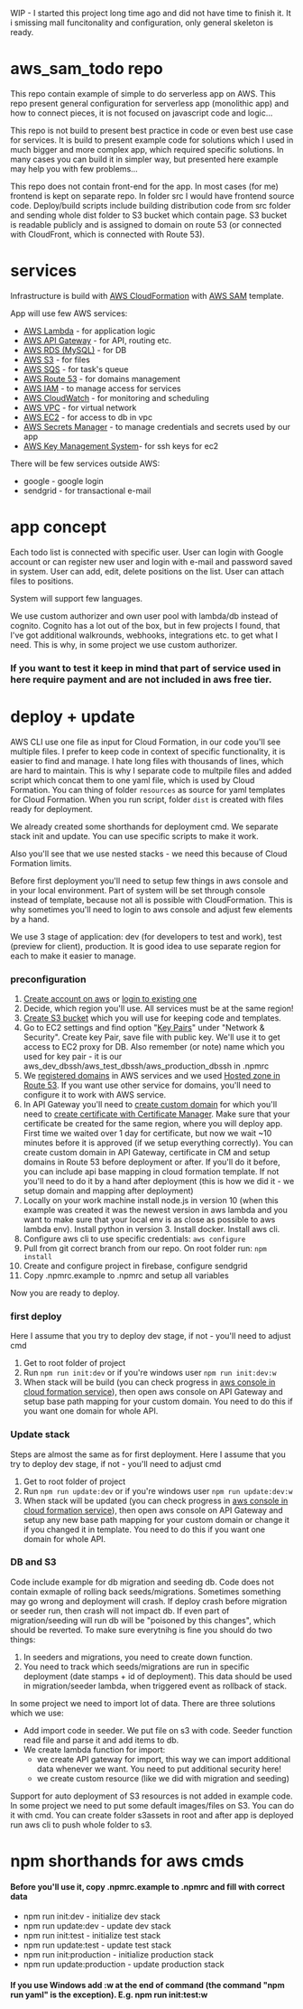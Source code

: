 WIP - I started this project long time ago and did not have time to finish it. It i smissing mall funcitonality and configuration, only general skeleton is ready.

# aws_sam_todo repo
This repo contain example of simple to do serverless app on AWS. This repo present general configuration for serverless app (monolithic app) and how to connect pieces, it is not focused on javascript code and logic... 

This repo is not build to present best practice in code or even best use case for services. It is build to present example code for solutions which I used in much bigger and more complex app, which required specific solutions. In many cases you can build it in simpler way, but presented here example may help you with few problems...

This repo does not contain front-end for the app. In most cases (for me) frontend is kept on separate repo. In folder src I would have frontend source code. Deploy/build scripts include building distribution code from src folder and sending whole dist folder to S3 bucket which contain page. S3 bucket is readable publicly and is assigned to domain on route 53 (or connected with CloudFront, which is connected with Route 53). 
# services
Infrastructure is build with [AWS CloudFormation](https://docs.aws.amazon.com/AWSCloudFormation/latest/UserGuide/gettingstarted.templatebasics.html) with [AWS SAM](https://docs.aws.amazon.com/serverless-application-model/latest/developerguide/serverless-sam-template-basics.html) template.

App will use few AWS services:
* [AWS Lambda](https://docs.aws.amazon.com/lambda/latest/dg/welcome.html) - for application logic
* [AWS API Gateway](https://docs.aws.amazon.com/apigateway/latest/developerguide/welcome.html) - for API, routing etc.
* [AWS RDS (MySQL)](https://docs.aws.amazon.com/AmazonRDS/latest/UserGuide/CHAP_GettingStarted.CreatingConnecting.MySQL.html) - for DB
* [AWS S3](https://docs.aws.amazon.com/AmazonS3/latest/dev/Welcome.html) - for files
* [AWS SQS](https://docs.aws.amazon.com/AWSSimpleQueueService/latest/SQSDeveloperGuide/welcome.html) - for task's queue
* [AWS Route 53](https://docs.aws.amazon.com/Route53/latest/DeveloperGuide/Welcome.html) - for domains management
* [AWS IAM](https://docs.aws.amazon.com/IAM/latest/UserGuide/introduction.html) - to manage access for services
* [AWS CloudWatch](https://docs.aws.amazon.com/AmazonCloudWatch/latest/monitoring/WhatIsCloudWatch.html) - for monitoring and scheduling
* [AWS VPC](https://docs.aws.amazon.com/vpc/latest/userguide/what-is-amazon-vpc.html)  - for virtual network
* [AWS EC2](https://docs.aws.amazon.com/AWSEC2/latest/UserGuide/concepts.html) - for access to db in vpc
* [AWS Secrets Manager](https://docs.aws.amazon.com/secretsmanager/latest/userguide/intro.html) - to manage credentials and secrets used by our app
* [AWS Key Management System](https://docs.aws.amazon.com/kms/latest/developerguide/overview.html)- for ssh keys for ec2

There will be few services outside AWS:
* google - google login
* sendgrid - for transactional e-mail

# app concept
Each todo list is connected with specific user. User can login with Google account or can register new user and login with e-mail and password saved in system. User can add, edit, delete positions on the list. User can attach files to positions.

System will support few languages.

We use custom authorizer and own user pool with lambda/db instead of cognito. Cognito has a lot out of the box, but in few projects I found, that I've got additional walkrounds, webhooks, integrations etc. to get what I need. This is why, in some project we use custom authorizer.

### If you want to test it keep in mind that part of service used in here require payment and are not included in aws free tier.

# deploy + update
AWS CLI use one file as input for Cloud Formation, in our code you'll see multiple files. I prefer to keep code in context of specific functionality, it is easier to find and manage. I hate long files with thousands of lines, which are hard to maintain. This is why I separate code to multpile files and added script which concat them to one yaml file, which is used by Cloud Formation. 
You can thing of folder `resources` as source for yaml templates for Cloud Formation. When you run script, folder `dist` is created with files ready for deployment. 

We already created some shorthands for deployment cmd. We separate stack init and update. You can use specific scripts to make it work.

Also you'll see that we use nested stacks - we need this because of Cloud Formation limits.

Before first deployment you'll need to setup few things in aws console and in your local environment. Part of system will be set through console instead of template, because not all is possible with CloudFormation. This is why sometimes you'll need to login to aws console and adjust few elements by a hand.

We use 3 stage of application: dev (for developers to test and work), test (preview for client), production. It is good idea to use separate region for each to make it easier to manage.

### preconfiguration
1. [Create account on aws](https://portal.aws.amazon.com/billing/signup#/start) or [login to existing one](https://signin.aws.amazon.com/signin)
2. Decide, which region you'll use. All services must be at the same region!
3. [Create S3 bucket](https://s3.console.aws.amazon.com/s3/home) which you will use for keeping code and templates.
4. Go to EC2 settings and find option "[Key Pairs](https://console.aws.amazon.com/ec2/v2/home#KeyPairs:sort=keyName)" under "Network & Security". Create key Pair, save file with public key. We'll use it to get access to EC2 proxy for DB. Also remember (or note) name which you used for key pair - it is our aws_dev_dbssh/aws_test_dbssh/aws_production_dbssh in .npmrc
5. We [registered domains](https://console.aws.amazon.com/route53/home#DomainListing:) in AWS services and we used [Hosted zone in Route 53](https://console.aws.amazon.com/route53/home#hosted-zones:). If you want use other service for domains, you'll need to configure it to work with AWS service.
6. In API Gateway you'll need to [create custom domain](https://console.aws.amazon.com/apigateway/home#/custom-domain-names) for which you'll need to [create certificate with Certificate Manager](https://console.aws.amazon.com/acm/home). Make sure that your certificate be created for the same region, where you will deploy app. First time we waited over 1 day for certificate, but now we wait ~10 minutes before it is approved (if we setup everything correctly). You can create custom domain in API Gateway, certificate in CM and setup domains in Route 53 before deployment or after. If you'll do it before, you can include api base mapping in cloud formation template. If not you'll need to do it by a hand after deployment (this is how we did it - we setup domain and mapping after deployment)
7. Locally on your work machine install node.js in version 10 (when this example was created it was the newest version in aws lambda and you want to make sure that your local env is as close as possible to aws lambda env). Install python in version 3. Install docker. Install aws cli.
8. Configure aws cli to use specific credentials: `aws configure`
9. Pull from git correct branch from our repo. On root folder run: `npm install`
10. Create and configure project in firebase, configure sendgrid
10. Copy .npmrc.example to .npmrc and setup all variables

Now you are ready to deploy.
###  first deploy
Here I assume that you try to deploy dev stage, if not - you'll need to adjust cmd
1. Get to root folder of project
2. Run `npm run init:dev` or if you're windows user `npm run init:dev:w`
3. When stack will be build (you can check progress in [aws console in cloud formation service](https://console.aws.amazon.com/cloudformation/home#/)), then open aws console on API Gateway and setup base path mapping for your custom domain. You need to do this if you want one domain for whole API.

### Update stack
Steps are almost the same as for first deployment. Here I assume that you try to deploy dev stage, if not - you'll need to adjust cmd
1. Get to root folder of project
2. Run `npm run update:dev` or if you're windows user `npm run update:dev:w`
3. When stack will be updated (you can check progress in [aws console in cloud formation service](https://console.aws.amazon.com/cloudformation/home#/)), then open aws console on API Gateway and setup any new base path mapping for your custom domain or change it if you changed it in template. You need to do this if you want one domain for whole API.

### DB and S3
Code include example for db migration and seeding db. Code does not contain exmaple of rolling back seeds/migrations. Sometimes something may go wrong and deployment will crash. If deploy crash before migration or seeder run, then crash will not impact db. If even part of migration/seeding will run db will be "poisoned by this changes", which should be reverted. To make sure everytnihg is fine you should do two things:
1. In seeders and migrations, you need to create down function. 
2. You need to track which seeds/migrations are run in specific deployment (date stamps + id of deployment). This data should be used in migration/seeder lambda, when triggered event as rollback of stack.

In some project we need to import lot of data. There are three solutions which we use:
- Add import code in seeder. We put file on s3 with code. Seeder function read file and parse it and add items to db.
- We create lambda function for import:
    - we create API gateway for import, this way we can import additional data whenever we want. You need to put additional security here!
    - we create custom resource (like we did with migration and seeding)

Support for auto deployment of S3 resources is not added in example code. In some project we need to put some default images/files on S3. You can do it with cmd. You can create folder s3assets in root and after app is deployed run aws cli to push whole folder to s3.

# npm shorthands for aws cmds 
#### Before you'll use it, copy .npmrc.example to .npmrc and fill with correct data
- npm run init:dev - initialize dev stack
- npm run update:dev - update dev stack
- npm run init:test - initialize test stack
- npm run update:test - update test stack
- npm run init:production - initialize production stack
- npm run update:production - update production stack

#### If you use Windows add :w at the end of command (the command "npm run yaml" is the exception). E.g. npm run init:test:w
